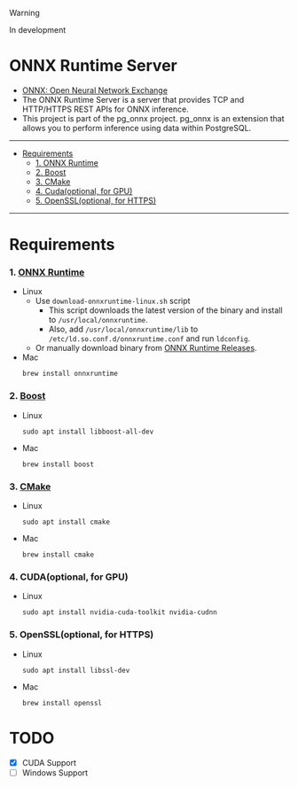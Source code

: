> [!WARNING]
> In development

# ONNX Runtime Server

- [ONNX: Open Neural Network Exchange](https://onnxruntime.ai/)
- The ONNX Runtime Server is a server that provides TCP and HTTP/HTTPS REST APIs for ONNX inference.
- This project is part of the pg_onnx project. pg_onnx is an extension that allows you to perform inference using data
  within PostgreSQL.

----

- [Requirements](#requirements)
    - [1. ONNX Runtime](#1-onnx-runtime)
    - [2. Boost](#2-boost)
    - [3. CMake](#3-cmake)
    - [4. Cuda(optional, for GPU)](#4-cudaoptional-for-gpu)
    - [5. OpenSSL(optional, for HTTPS)](#5-openssloptional-for-https)

----

# Requirements

### 1. [ONNX Runtime](https://onnxruntime.ai/)

- Linux
    - Use `download-onnxruntime-linux.sh` script
        - This script downloads the latest version of the binary and install to `/usr/local/onnxruntime`.
        - Also, add `/usr/local/onnxruntime/lib` to `/etc/ld.so.conf.d/onnxruntime.conf` and run `ldconfig`.
    - Or manually download binary from [ONNX Runtime Releases](https://github.com/microsoft/onnxruntime/releases).
- Mac
  ```shell
  brew install onnxruntime
  ```

### 2. [Boost](https://www.boost.org/)

- Linux
  ```shell
  sudo apt install libboost-all-dev
  ```
- Mac
  ```shell
  brew install boost
  ```

### 3. [CMake](https://cmake.org/)

- Linux
  ```shell
  sudo apt install cmake
  ```
- Mac
  ```shell
  brew install cmake
  ```

### 4. CUDA(optional, for GPU)

- Linux
  ```shell
  sudo apt install nvidia-cuda-toolkit nvidia-cudnn
  ```

### 5. OpenSSL(optional, for HTTPS)

- Linux
  ```shell
  sudo apt install libssl-dev
  ```
- Mac
  ```shell
  brew install openssl
  ```

# TODO

- [x] CUDA Support
- [ ] Windows Support 
